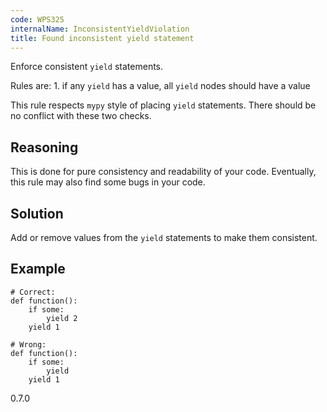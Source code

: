 ```yaml
---
code: WPS325
internalName: InconsistentYieldViolation
title: Found inconsistent yield statement
---
```


Enforce consistent `yield` statements.

Rules are: 1. if any `yield` has a value, all `yield` nodes should have
a value

This rule respects `mypy` style of placing `yield` statements. There
should be no conflict with these two checks.

## Reasoning
This is done for pure consistency and readability of your code.
Eventually, this rule may also find some bugs in your code.

## Solution
Add or remove values from the `yield` statements to make them
consistent.

## Example

    # Correct:
    def function():
        if some:
            yield 2
        yield 1
    
    # Wrong:
    def function():
        if some:
            yield
        yield 1

<div class="versionadded">

0.7.0

</div>